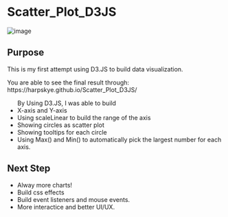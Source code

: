 # Scatter_Plot_D3JS
![image](https://user-images.githubusercontent.com/51896051/202293845-85600926-2abe-4569-a3a0-a6d289e2a17d.png)
## Purpose
<p>This is my first attempt using D3.JS to build data visualization. </p>
<p>You are able to see the final result through: https://harpskye.github.io/Scatter_Plot_D3JS/</p>
<ul>By Using D3.JS, I was able to build
  <li> X-axis and Y-axis </li>
<li> Using scaleLinear to build the range of the axis</li>
<li> Showing circles as scatter plot</li>
<li> Showing tooltips for each circle</li>
<li> Using Max() and Min() to automatically pick the largest number for each axis. </li></ul>

## Next Step
<ul>
  <li> Alway more charts!</li>
<li> Build css effects</li>
<li> Build event listeners and mouse events.</li>
<li> More interactice and better UI/UX. </li></ul>
